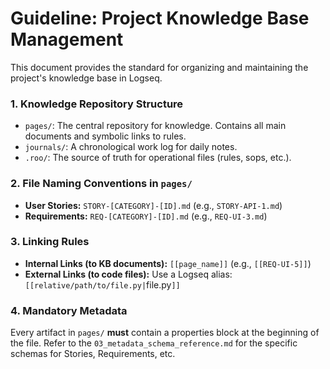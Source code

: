 # Guideline: Project Knowledge Base Management

This document provides the standard for organizing and maintaining the project's knowledge base in Logseq.

### 1. Knowledge Repository Structure

- `pages/`: The central repository for knowledge. Contains all main documents and symbolic links to rules.
- `journals/`: A chronological work log for daily notes.
- `.roo/`: The source of truth for operational files (rules, sops, etc.).

### 2. File Naming Conventions in `pages/`

- **User Stories:** `STORY-[CATEGORY]-[ID].md` (e.g., `STORY-API-1.md`)
- **Requirements:** `REQ-[CATEGORY]-[ID].md` (e.g., `REQ-UI-3.md`)

### 3. Linking Rules

- **Internal Links (to KB documents):** `[[page_name]]` (e.g., `[[REQ-UI-5]]`)
- **External Links (to code files):** Use a Logseq alias: `[[relative/path/to/file.py|`file.py`]]`

### 4. Mandatory Metadata

Every artifact in `pages/` **must** contain a properties block at the beginning of the file. Refer to the `03_metadata_schema_reference.md` for the specific schemas for Stories, Requirements, etc.